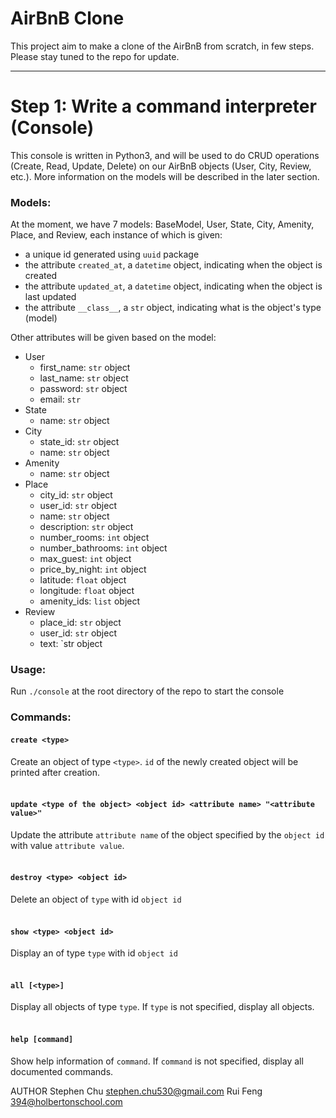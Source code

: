 # AirBnB Clone
This project aim to make a clone of the AirBnB from scratch, in few steps. Please stay tuned to the repo for update.<hr/>

# Step 1: Write a command interpreter (Console)
This console is written in Python3, and will be used to do CRUD operations (Create, Read, Update, Delete) on our AirBnB objects (User, City, Review, etc.). More information on the models will be described in the later section.<br/>

### Models:<br/>
At the moment, we have 7 models: BaseModel, User, State, City, Amenity, Place, and Review, each instance of which is given:
* a unique id generated using `uuid` package
* the attribute `created_at`, a `datetime` object, indicating when the object is created
* the attribute `updated_at`, a `datetime` object, indicating when the object is last updated
* the attribute `__class__`, a `str` object, indicating what is the object's type (model)

Other attributes will be given based on the model:
* User
  + first_name: `str` object
  + last_name: `str` object
  + password: `str` object
  + email: `str`
* State
  + name: `str` object
* City
  + state_id: `str` object
  + name: `str` object
* Amenity
  + name: `str` object
* Place
  + city_id: `str` object
  + user_id: `str` object
  + name: `str` object
  + description: `str` object
  + number_rooms: `int` object
  + number_bathrooms: `int` object
  + max_guest: `int` object
  + price_by_night: `int` object
  + latitude: `float` object
  + longitude: `float` object
  + amenity_ids: `list` object
* Review
  + place_id: `str` object
  + user_id: `str` object
  + text: `str object

### Usage:<br/>
Run `./console` at the root directory of the repo to start the console<br/>
### Commands:
#### `create <type>`
Create an object of type `<type>`. `id` of the newly created object will be printed after creation.<br/><br/>
#### `update <type of the object> <object id> <attribute name> "<attribute value>"`<br/>
Update the attribute `attribute name` of the object specified by the `object id` with value `attribute value`.<br/><br/>
#### `destroy <type> <object id>`
Delete an object of `type` with id `object id`<br/><br/>
#### `show <type> <object id>`
Display an of type `type` with id `object id`<br/><br/>
#### `all [<type>]`
Display all objects of type `type`. If `type` is not specified, display all objects.<br/><br/>
#### `help [command]`
Show help information of `command`. If `command` is not specified, display all documented commands.

AUTHOR
Stephen Chu <stephen.chu530@gmail.com>
Rui Feng <394@holbertonschool.com>
